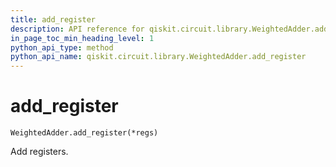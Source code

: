 ```yaml
---
title: add_register
description: API reference for qiskit.circuit.library.WeightedAdder.add_register
in_page_toc_min_heading_level: 1
python_api_type: method
python_api_name: qiskit.circuit.library.WeightedAdder.add_register
---
```


# add\_register

<span id="qiskit.circuit.library.WeightedAdder.add_register" />

`WeightedAdder.add_register(*regs)`

Add registers.

